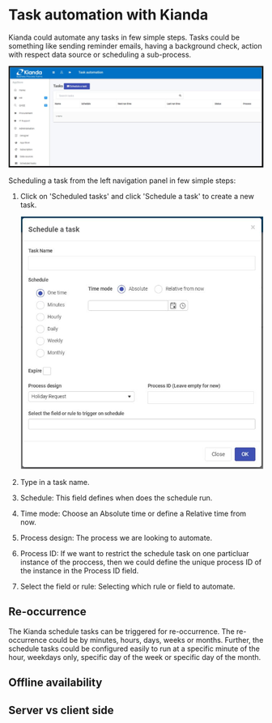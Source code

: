 # Task automation with Kianda

Kianda could automate any tasks in few simple steps. Tasks could be something like sending reminder emails, having a background check, action with respect data source or scheduling a sub-process. 

![img](images\kianda-schedule-tasks.JPG)

Scheduling a task from the left navigation panel in few simple steps:

1. Click on 'Scheduled tasks' and click 'Schedule a task' to create a new task.

   ![img](images\kianda-schedule-new-task.JPG)

2. Type in a task name.

3. Schedule: This field defines when does the schedule run.

4. Time mode: Choose an Absolute time or define a Relative time from now.

5. Process design: The process we are looking to automate.

6. Process ID: If we want to restrict the schedule task on one particluar instance of the proccess, then we could define the unique process ID of the instance in the Process ID field.

7. Select the field or rule: Selecting which rule or field to automate.

## Re-occurrence

The Kianda schedule tasks can be triggered for re-occurrence. The re-occurrence could be by minutes, hours, days, weeks or months. Further, the schedule tasks could be configured easily to run at a specific minute of the hour, weekdays only, specific day of the week or specific day of the month.



## Offline availability



## Server vs client side



